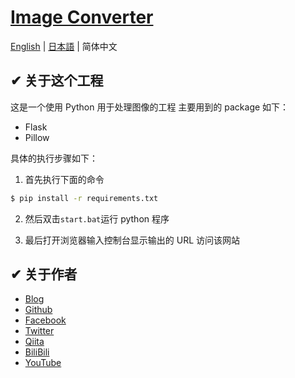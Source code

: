# [Image Converter](https://chromewebstore.google.com/detail/image-converter/fbhfincidgbfkoiohikfnmfocpkbeldh)

[English](./README.md) | [日本語](./README_jp.md) | 简体中文

## ✔ 关于这个工程

这是一个使用 Python 用于处理图像的工程
主要用到的 package 如下：

- Flask
- Pillow

具体的执行步骤如下：

1. 首先执行下面的命令

```sh
$ pip install -r requirements.txt
```

2. 然后双击`start.bat`运行 python 程序

3. 最后打开浏览器输入控制台显示输出的 URL 访问该网站

## ✔ 关于作者

- [Blog](https://knowstechnic.blogspot.com)
- [Github](https://github.com/RyuSeiri)
- [Facebook](https://www.facebook.com/people/Ryu-Seiri/100087864783411)
- [Twitter](https://twitter.com/Seiriryu)
- [Qiita](https://qiita.com/Seiri)
- [BiliBili](https://space.bilibili.com/140506788)
- [YouTube](https://www.youtube.com/channel/UCph3vDUIHt68iR0vtHbChaw)
